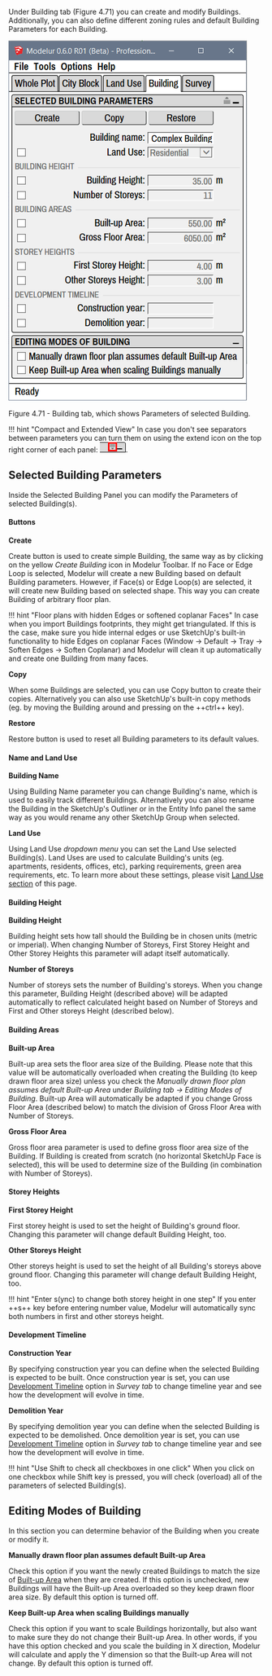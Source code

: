 Under Building tab (Figure 4.71) you can create and modify Buildings. Additionally, 
you can also define different zoning rules and default Building Parameters for each Building.

![Building tab](../img/modelur_building_tab.png)
<figcaption>Figure 4.71 - Building tab, which shows Parameters of selected Building.</figcaption>

!!! hint "Compact and Extended View"
    In case you don't see separators between parameters you can turn them 
    on using the extend icon on 
    the top right corner of each panel: <img src="../../img/modelur_more_ui_icon.png" alt="extend" class="inline">.

Selected Building Parameters
----------------------------

Inside the Selected Building Panel you can modify the Parameters of
 selected Building(s).

#### Buttons ####

**Create**

Create button is used to create simple Building, the same way as by 
clicking on the yellow _Create Building_ icon in Modelur Toolbar. If no 
Face or Edge Loop is selected, Modelur will create a new Building based 
on default Building parameters. However, if Face(s) or Edge Loop(s) are 
selected, it will create new Building based on selected shape. This way 
you can create Building of arbitrary floor plan.

!!! hint "Floor plans with hidden Edges or softened coplanar Faces"
    In case when you import Buildings footprints, they might get 
    triangulated. If this is the case, make sure you hide internal 
    edges or use SketchUp's built-in functionality to hide Edges on 
    coplanar Faces (Window → Default → Tray → Soften Edges → Soften 
    Coplanar) and Modelur will clean it up automatically and create 
    one Building from many faces.   

**Copy**

When some Buildings are selected, you can use Copy button to create 
their copies. Alternatively you can also use SketchUp's built-in copy 
methods (eg. by moving the Building around and pressing on the ++ctrl++ key).

**Restore**

Restore button is used to reset all Building parameters to its default values.

#### Name and Land Use ####

**Building Name**

Using Building Name parameter you can change Building's name, which is 
used to easily track different Buildings. Alternatively you can also 
rename the Building in the SketchUp's Outliner or in the Entity Info panel 
the same way as you would rename any other SketchUp Group when selected.

**Land Use**

Using Land Use _dropdown menu_ you can set the Land Use selected Building(s). 
Land Uses are used to calculate Building's units (eg. apartments, residents, 
offices, etc), parking requirements, green area requirements, etc. To learn 
more about these settings, please visit [Land Use section](/reference/land_use) 
of this page.

#### Building Height ####

**Building Height**

Building height sets how tall should the Building be in chosen units (metric 
or imperial). When changing Number of Storeys, First Storey Height and Other 
Storey Heights this parameter will adapt itself automatically.

**Number of Storeys**

Number of storeys sets the number of Building's storeys. When you change this 
parameter, Building Height (described above) will be adapted automatically to 
reflect calculated height based on Number of Storeys and First and Other 
storeys Height (described below).

#### Building Areas ####

**Built-up Area**

Built-up area sets the floor area size of the Building. Please note that this 
value will be automatically overloaded when creating the Building (to keep 
drawn floor area size) unless you check the _Manually drawn floor plan assumes 
default Built-up Area_ under _Building tab → Editing Modes of Building_. Built-up 
Area will automatically be adapted if you change Gross Floor Area (described below) 
to match the division of Gross Floor Area with Number of Storeys.

**Gross Floor Area**

Gross floor area parameter is used to define gross floor area size of the 
Building. If Building is created from scratch (no horizontal SketchUp Face 
is selected), this will be used to determine size of the Building (in 
combination with Number of Storeys).

#### Storey Heights ####

**First Storey Height**

First storey height is used to set the height of Building's ground floor. 
Changing this parameter will change default Building Height, too.

**Other Storeys Height**

Other storeys height is used to set the height of all Building's storeys 
above ground floor. Changing this parameter will change default Building 
Height, too.

!!! hint "Enter s(ync) to change both storey height in one step"
    If you enter ++s++ key before entering number value, Modelur will 
    automatically sync both numbers in first and other storeys height.

#### Development Timeline ####

**Construction Year**

By specifying construction year you can define when the selected Building 
is expected to be built. Once construction year is set, you can use 
[Development Timeline](/reference/survey/#development-timeline) option in 
_Survey tab_ to change timeline year and see how the development will evolve in time.

**Demolition Year**

By specifying demolition year you can define when the selected Building is 
expected to be demolished. Once demolition year is set, you can use [Development 
Timeline](/reference/survey/#development-timeline) option in _Survey tab_ to change 
timeline year and see how the development will evolve in time.

!!! hint "Use Shift to check all checkboxes in one click"
    When you click on one checkbox while Shift key is pressed, you will check 
    (overload) all of the parameters of selected Building(s). 

Editing Modes of Building
-------------------------

In this section you can determine behavior of the Building when you create 
or modify it.

**Manually drawn floor plan assumes default Built-up Area**

Check this option if you want the newly created Buildings to match the 
size of [Built-up Area](#building-areas) when they are created. If this 
option is unchecked, new Buildings will have the Built-up Area overloaded so 
they keep drawn floor area size. By default this option is turned off.

**Keep Built-up Area when scaling Buildings manually**

Check this option if you want to scale Buildings horizontally, but also want 
to make sure they do not change their Built-up Area. In other words, if you 
have this option checked and you scale the building in X direction, Modelur 
will calculate and apply the Y dimension so that the Built-up Area will not 
change. By default this option is turned off.
